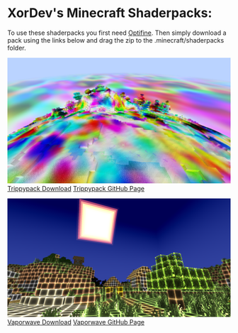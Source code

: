 # XorDev's Minecraft Shaderpacks:

To use these shaderpacks you first need [Optifine](https://optifine.net/downloads). Then simply download a pack using the links below and drag the zip to the .minecraft/shaderpacks folder.

![Trippypack](/screenshots/trippypack.png)
[Trippypack Download](https://github.com/XorDev/Trippy-Shaderpack/archive/master.zip) [Trippypack GitHub Page](https://github.com/XorDev/Trippy-Shaderpack)


![Vaporwave](/screenshots/vaporwave.png)
[Vaporwave Download](https://github.com/XorDev/Vaporwave-Shaderpack/archive/master.zip) [Vaporwave GitHub Page](https://github.com/XorDev/Vaporwave-Shaderpack)
